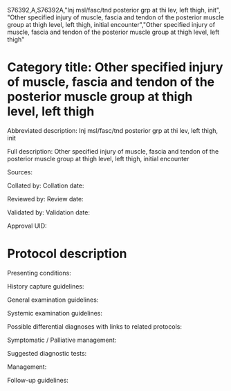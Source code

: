 S76392,A,S76392A,"Inj msl/fasc/tnd posterior grp at thi lev, left thigh, init", "Other specified injury of muscle, fascia and tendon of the posterior muscle group at thigh level, left thigh, initial encounter","Other specified injury of muscle, fascia and tendon of the posterior muscle group at thigh level, left thigh"
# Category title: Other specified injury of muscle, fascia and tendon of the posterior muscle group at thigh level, left thigh

Abbreviated description: Inj msl/fasc/tnd posterior grp at thi lev, left thigh, init

Full description: Other specified injury of muscle, fascia and tendon of the posterior muscle group at thigh level, left thigh, initial encounter

Sources:

Collated by:
Collation date:

Reviewed by:
Review date:

Validated by:
Validation date:

Approval UID:

# Protocol description

Presenting conditions:

History capture guidelines:

General examination guidelines:

Systemic examination guidelines:

Possible differential diagnoses with links to related protocols:

Symptomatic / Palliative management:

Suggested diagnostic tests:

Management:

Follow-up guidelines:
